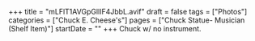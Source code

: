 +++
title = "mLFlT1AVGpGllIF4JbbL.avif"
draft = false
tags = ["Photos"]
categories = ["Chuck E. Cheese's"]
pages = ["Chuck Statue- Musician (Shelf Item)"]
startDate = ""
+++
Chuck w/ no instrument.
